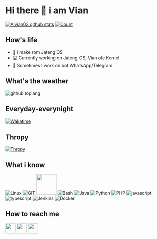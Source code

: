 # Hi there 👋 i am Vian
[![Alvian03 github stats](https://github-readme-stats.vercel.app/api?username=Alvian03&show_icons=true&theme=dracula)](https://github.com/Alvian03)
[![Count](https://komarev.com/ghpvc/?username=Alvian03&style=flat-square&color=red)](https://github.com/Alvian03)

## How's life
- 📱 I make rom Jateng OS
- 💻 Currently working on Jateng OS, Vian ofc Kernel
- 🤖 Sometimes I work on bot WhatsApp/Telegram

## What's the weather
![github toplang](https://github-readme-stats.vercel.app/api/top-langs/?username=Alvian03&layout=compact&theme=nightowl)

## Everyday-everynight
[![Wakatime](https://github-readme-stats.vercel.app/api/wakatime?username=Alvian03&theme=dracula)](https://github.com/Alvian03)

## Thropy
[![Thropy](https://github-profile-trophy.vercel.app/?username=Alvian03&row=2&column=3)](https://github.com/Alvian03)

## What i know
![Linux](https://www.vectorlogo.zone/logos/linux/linux-icon.svg)
![GIT](https://www.vectorlogo.zone/logos/git-scm/git-scm-icon.svg)
<img src="https://github.com/isocpp/logos/raw/master/cpp_logo.svg" width="64">
![Bash](https://www.vectorlogo.zone/logos/gnu_bash/gnu_bash-icon.svg)
![Java](https://www.vectorlogo.zone/logos/java/java-icon.svg)
![Python](https://www.vectorlogo.zone/logos/python/python-icon.svg)
![PHP](https://www.vectorlogo.zone/logos/php/php-icon.svg)
![javascript](https://www.vectorlogo.zone/logos/javascript/javascript-icon.svg)
![typescript](https://www.vectorlogo.zone/logos/typescriptlang/typescriptlang-icon.svg)
![Jenkins](https://www.vectorlogo.zone/logos/jenkins/jenkins-icon.svg)
![Docker](https://www.vectorlogo.zone/logos/docker/docker-icon.svg)

## How to reach me 
[<img src="https://www.vectorlogo.zone/logos/instagram/instagram-tile.svg" width="32">](https://www.instagram.com/vianjg.03_)
[<img src="https://www.vectorlogo.zone/logos/telegram/telegram-tile.svg" width="32">](http://t.me/vianjg_03)
[<img src="https://www.vectorlogo.zone/logos/whatsapp/whatsapp-tile.svg" width="32">](http://wa.me/62895414533737)
